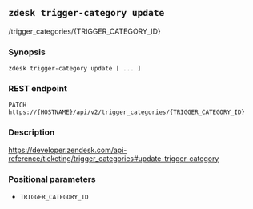 ## `zdesk trigger-category update`

/trigger_categories/{TRIGGER_CATEGORY_ID}

### Synopsis

    zdesk trigger-category update [ ... ]

### REST endpoint

    PATCH https://{HOSTNAME}/api/v2/trigger_categories/{TRIGGER_CATEGORY_ID}

### Description

https://developer.zendesk.com/api-reference/ticketing/trigger_categories#update-trigger-category

### Positional parameters

* `TRIGGER_CATEGORY_ID`

